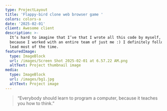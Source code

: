 ```yaml
---
type: ProjectLayout
title: 'Flappy-bird clone web browser game '
colors: colors-a
date: '2025-02-01'
client: Awesome client
description: >-
  It’s hard to imagine that I’ve that I wrote all this code by myself, probably
  because I worked with an entire team of just me :) I definitely followed my
  lead most of the time.
featuredImage:
  type: ImageBlock
  url: /images/Screen Shot 2025-02-01 at 6.57.22 AM.png
  altText: Project thumbnail image
media:
  type: ImageBlock
  url: /images/bg1.jpg
  altText: Project image
---
```



> “Everybody should learn to program a computer, because it teaches you how to think.”


